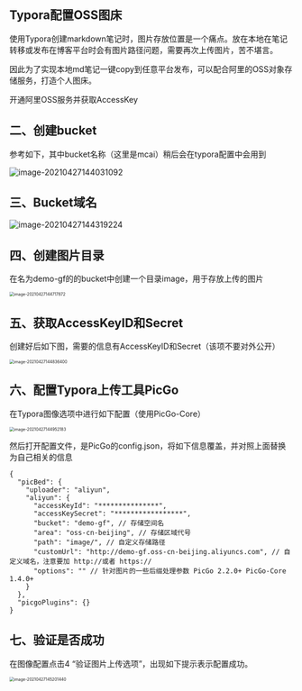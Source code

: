 ## Typora配置OSS图床

使用Typora创建markdown笔记时，图片存放位置是一个痛点。放在本地在笔记转移或发布在博客平台时会有图片路径问题，需要再次上传图片，苦不堪言。

因此为了实现本地md笔记一键copy到任意平台发布，可以配合阿里的OSS对象存储服务，打造个人图床。

开通阿里OSS服务并获取AccessKey

## 二、创建bucket

参考如下，其中bucket名称（这里是mcai）稍后会在typora配置中会用到

![image-20210427144031092](http://demo-gf.oss-cn-beijing.aliyuncs.com/image/image-20210427144031092.png)

## 三、Bucket域名

![image-20210427144319224](http://demo-gf.oss-cn-beijing.aliyuncs.com/image/image-20210427144319224.png)

## 四、创建图片目录

在名为demo-gf的的bucket中创建一个目录image，用于存放上传的图片

<img src="http://demo-gf.oss-cn-beijing.aliyuncs.com/image/image-20210427144717872.png" alt="image-20210427144717872" style="zoom:50%;" />

## 五、获取AccessKeyID和Secret

创建好后如下图，需要的信息有AccessKeyID和Secret（该项不要对外公开）

<img src="http://demo-gf.oss-cn-beijing.aliyuncs.com/image/image-20210427144836400.png" alt="image-20210427144836400" style="zoom:50%;" />

## 六、配置Typora上传工具PicGo

在Typora图像选项中进行如下配置（使用PicGo-Core）

<img src="http://demo-gf.oss-cn-beijing.aliyuncs.com/image/image-20210427144952183.png" alt="image-20210427144952183" style="zoom:50%;" />

然后打开配置文件，是PicGo的config.json，将如下信息覆盖，并对照上面替换为自己相关的信息

```
{
  "picBed": {
    "uploader": "aliyun",
    "aliyun": {
      "accessKeyId": "***************",
      "accessKeySecret": "*****************",
      "bucket": "demo-gf", // 存储空间名
      "area": "oss-cn-beijing", // 存储区域代号
      "path": "image/", // 自定义存储路径
      "customUrl": "http://demo-gf.oss-cn-beijing.aliyuncs.com", // 自定义域名，注意要加 http://或者 https://
      "options": "" // 针对图片的一些后缀处理参数 PicGo 2.2.0+ PicGo-Core 1.4.0+
    }
  },
  "picgoPlugins": {}
}
```

## 七、验证是否成功

在图像配置点击4 “验证图片上传选项”，出现如下提示表示配置成功。

<img src="http://demo-gf.oss-cn-beijing.aliyuncs.com/image/image-20210427145201440.png" alt="image-20210427145201440" style="zoom:50%;" />

